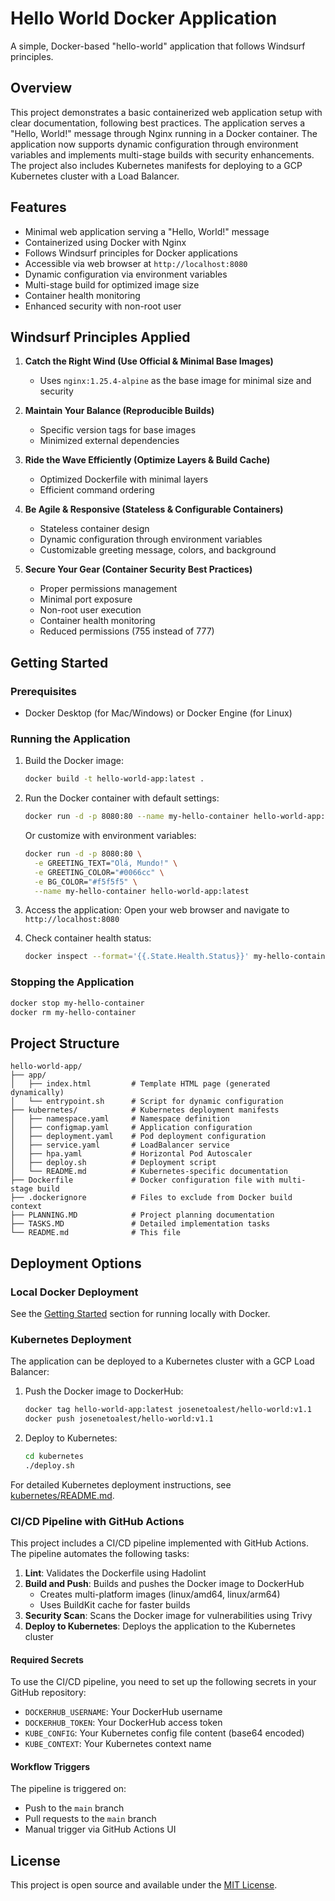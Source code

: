 # Hello World Docker Application

A simple, Docker-based "hello-world" application that follows Windsurf principles.

## Overview

This project demonstrates a basic containerized web application setup with clear documentation, following best practices. The application serves a "Hello, World!" message through Nginx running in a Docker container. The application now supports dynamic configuration through environment variables and implements multi-stage builds with security enhancements. The project also includes Kubernetes manifests for deploying to a GCP Kubernetes cluster with a Load Balancer.

## Features

- Minimal web application serving a "Hello, World!" message
- Containerized using Docker with Nginx
- Follows Windsurf principles for Docker applications
- Accessible via web browser at `http://localhost:8080`
- Dynamic configuration via environment variables
- Multi-stage build for optimized image size
- Container health monitoring
- Enhanced security with non-root user

## Windsurf Principles Applied

1. **Catch the Right Wind (Use Official & Minimal Base Images)**
   - Uses `nginx:1.25.4-alpine` as the base image for minimal size and security

2. **Maintain Your Balance (Reproducible Builds)**
   - Specific version tags for base images
   - Minimized external dependencies

3. **Ride the Wave Efficiently (Optimize Layers & Build Cache)**
   - Optimized Dockerfile with minimal layers
   - Efficient command ordering

4. **Be Agile & Responsive (Stateless & Configurable Containers)**
   - Stateless container design
   - Dynamic configuration through environment variables
   - Customizable greeting message, colors, and background

5. **Secure Your Gear (Container Security Best Practices)**
   - Proper permissions management
   - Minimal port exposure
   - Non-root user execution
   - Container health monitoring
   - Reduced permissions (755 instead of 777)

## Getting Started

### Prerequisites

- Docker Desktop (for Mac/Windows) or Docker Engine (for Linux)

### Running the Application

1. Build the Docker image:
   ```bash
   docker build -t hello-world-app:latest .
   ```

2. Run the Docker container with default settings:
   ```bash
   docker run -d -p 8080:80 --name my-hello-container hello-world-app:latest
   ```

   Or customize with environment variables:
   ```bash
   docker run -d -p 8080:80 \
     -e GREETING_TEXT="Olá, Mundo!" \
     -e GREETING_COLOR="#0066cc" \
     -e BG_COLOR="#f5f5f5" \
     --name my-hello-container hello-world-app:latest
   ```

3. Access the application:
   Open your web browser and navigate to `http://localhost:8080`

4. Check container health status:
   ```bash
   docker inspect --format='{{.State.Health.Status}}' my-hello-container
   ```

### Stopping the Application

```bash
docker stop my-hello-container
docker rm my-hello-container
```

## Project Structure

```
hello-world-app/
├── app/
│   ├── index.html         # Template HTML page (generated dynamically)
│   └── entrypoint.sh      # Script for dynamic configuration
├── kubernetes/            # Kubernetes deployment manifests
│   ├── namespace.yaml     # Namespace definition
│   ├── configmap.yaml     # Application configuration
│   ├── deployment.yaml    # Pod deployment configuration
│   ├── service.yaml       # LoadBalancer service
│   ├── hpa.yaml           # Horizontal Pod Autoscaler
│   ├── deploy.sh          # Deployment script
│   └── README.md          # Kubernetes-specific documentation
├── Dockerfile             # Docker configuration file with multi-stage build
├── .dockerignore          # Files to exclude from Docker build context
├── PLANNING.MD            # Project planning documentation
├── TASKS.MD               # Detailed implementation tasks
└── README.md              # This file
```

## Deployment Options

### Local Docker Deployment

See the [Getting Started](#getting-started) section for running locally with Docker.

### Kubernetes Deployment

The application can be deployed to a Kubernetes cluster with a GCP Load Balancer:

1. Push the Docker image to DockerHub:
   ```bash
   docker tag hello-world-app:latest josenetoalest/hello-world:v1.1
   docker push josenetoalest/hello-world:v1.1
   ```

2. Deploy to Kubernetes:
   ```bash
   cd kubernetes
   ./deploy.sh
   ```

For detailed Kubernetes deployment instructions, see [kubernetes/README.md](kubernetes/README.md).

### CI/CD Pipeline with GitHub Actions

This project includes a CI/CD pipeline implemented with GitHub Actions. The pipeline automates the following tasks:

1. **Lint**: Validates the Dockerfile using Hadolint
2. **Build and Push**: Builds and pushes the Docker image to DockerHub
   - Creates multi-platform images (linux/amd64, linux/arm64)
   - Uses BuildKit cache for faster builds
3. **Security Scan**: Scans the Docker image for vulnerabilities using Trivy
4. **Deploy to Kubernetes**: Deploys the application to the Kubernetes cluster

#### Required Secrets

To use the CI/CD pipeline, you need to set up the following secrets in your GitHub repository:

- `DOCKERHUB_USERNAME`: Your DockerHub username
- `DOCKERHUB_TOKEN`: Your DockerHub access token
- `KUBE_CONFIG`: Your Kubernetes config file content (base64 encoded)
- `KUBE_CONTEXT`: Your Kubernetes context name

#### Workflow Triggers

The pipeline is triggered on:
- Push to the `main` branch
- Pull requests to the `main` branch
- Manual trigger via GitHub Actions UI

## License

This project is open source and available under the [MIT License](https://opensource.org/licenses/MIT).
